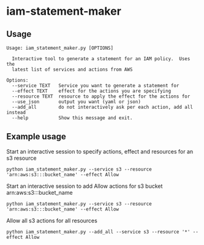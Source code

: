 # iam-statement-maker

## Usage
```
Usage: iam_statement_maker.py [OPTIONS]

  Interactive tool to generate a statement for an IAM policy.  Uses the
  latest list of services and actions from AWS

Options:
  --service TEXT   Service you want to generate a statement for
  --effect TEXT    effect for the actions you are specifying
  --resource TEXT  resource to apply the effect for the actions for
  --use_json       output you want (yaml or json)
  --add_all        do not interactively ask per each action, add all instead
  --help           Show this message and exit.
```


## Example usage
Start an interactive session to specify actions, effect and resources for an s3 resource
```
python iam_statement_maker.py --service s3 --resource 'arn:aws:s3:::bucket_name' --effect Allow
```
Start an interactive session to add Allow actions for s3 bucket arn:aws:s3:::bucket_name
```
python iam_statement_maker.py --service s3 --resource 'arn:aws:s3:::bucket_name' --effect Allow
```
Allow all s3 actions for all resources
```
python iam_statement_maker.py --add_all --service s3 --resource '*' --effect Allow
```
